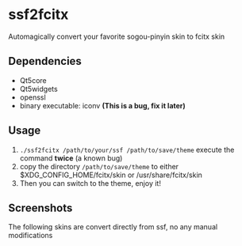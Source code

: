 # ssf2fcitx
Automagically convert your favorite sogou-pinyin skin to fcitx skin

## Dependencies

* Qt5core
* Qt5widgets
* openssl
* binary executable: iconv **(This is a bug, fix it later)**

## Usage

1. `./ssf2fcitx /path/to/your/ssf /path/to/save/theme` execute the command **twice** (a known bug)
2. copy the directory `/path/to/save/theme` to either $XDG_CONFIG_HOME/fcitx/skin or /usr/share/fcitx/skin
3. Then you can switch to the theme, enjoy it!

## Screenshots

The following skins are convert directly from ssf, no any manual modifications





